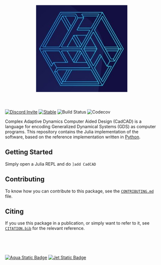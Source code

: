 <h1 align="center">
<img src="docs/assets/logo.jpg" width="300">
</h1><br>

[![Discord Invite](https://dcbadge.vercel.app/api/server/FP2FGJb4tJ)](https://discord.gg/FP2FGJb4tJ)
[![Stable](https://img.shields.io/badge/docs-stable-blue.svg?style=for-the-badge)](https://cadCAD-org.github.io/CadCAD.jl/)
![Build Status](https://img.shields.io/github/actions/workflow/status/cadCAD-org/CadCAD.jl/CI.yml?branch=main&style=for-the-badge)
![Codecov](https://img.shields.io/codecov/c/github/cadCAD-org/CadCAD.jl?token=A4I0I8QGD7&style=for-the-badge)


Complex Adaptive Dynamics Computer Aided Design (CadCAD) is a language for encoding Generalized Dynamical Systems (GDS) as computer programs. This repository contains the Julia implementation of the software, based on the reference implementation written in [Python](https://github.com/cadCAD-org/cadcad-ri).

## Getting Started

Simply open a Julia REPL and do `]add CadCAD`

## Contributing

To know how you can contribute to this package, see the [`CONTRIBUTING.md`](CONTRIBUTING.md) file.

## Citing

If you use this package in a publication, or simply want to refer to it,  see [`CITATION.bib`](CITATION.bib) for the relevant reference.

<br>
<br>
<br>

[![Aqua Static Badge](https://img.shields.io/badge/tested_with-aqua.jl-00FFFF?style=for-the-badge&logo=julia&logoColor=white)](https://github.com/JuliaTesting/Aqua.jl)
[![Jet Static Badge](https://img.shields.io/badge/tested_with-jet.jl-000080?style=for-the-badge&logo=julia&logoColor=white)](https://github.com/aviatesk/JET.jl)
